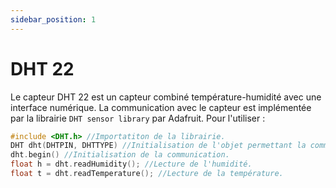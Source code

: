 ```yaml
---
sidebar_position: 1
---
```


# DHT 22

Le capteur DHT 22 est un capteur combiné température-humidité avec une interface numérique.
La communication avec le capteur est implémentée par la librairie `DHT sensor library` par Adafruit.
Pour l'utiliser : 
```c
#include <DHT.h> //Importatiton de la librairie.
DHT dht(DHTPIN, DHTTYPE) //Initialisation de l'objet permettant la communication.
dht.begin() //Initialisation de la communication.
float h = dht.readHumidity(); //Lecture de l'humidité.
float t = dht.readTemperature(); //Lecture de la température.
```